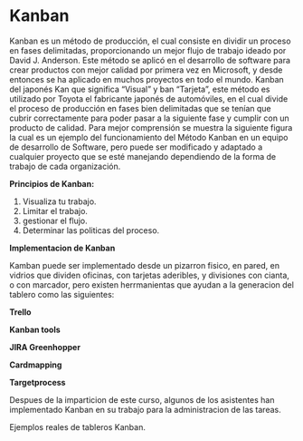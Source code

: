 # Kanban

Kanban es un método de producción, el cual consiste en dividir un proceso en fases delimitadas, proporcionando un mejor flujo de trabajo ideado por David J. Anderson.  Este método se aplicó en el desarrollo de software para crear productos con mejor calidad por primera vez en Microsoft, y desde entonces se ha aplicado en muchos proyectos en todo el mundo.
Kanban del japonés Kan que significa “Visual” y ban “Tarjeta”, este método es utilizado por Toyota el fabricante japonés de automóviles, en el cual divide el proceso de producción en fases bien delimitadas que se tenían que cubrir correctamente para poder pasar a la siguiente fase y cumplir con un producto de calidad.
Para mejor comprensión se muestra la siguiente figura la cual es un ejemplo del funcionamiento del Método Kanban en un equipo de desarrollo de Software, pero puede ser modificado y adaptado a cualquier proyecto que se esté manejando dependiendo de la forma de trabajo de cada organización.

__Principios de Kanban:__

1. Visualiza tu trabajo.
2. Limitar el trabajo.
3. gestionar el flujo.
4. Determinar las politicas del proceso.



__Implementacion de Kanban__

Kamban puede ser implementado desde un pizarron fisico, en pared, en vidrios que dividen oficinas, con tarjetas aderibles, y divisiones con cianta, o con marcador, pero existen herrmanientas que ayudan a la generacion del tablero como las siguientes:

__Trello__

__Kanban tools__

__JIRA Greenhopper__

__Cardmapping__

__Targetprocess__


Despues de la imparticion de este curso, algunos de los asistentes han implementado Kanban en su trabajo para la administracion de las tareas.

Ejemplos reales de tableros Kanban.



